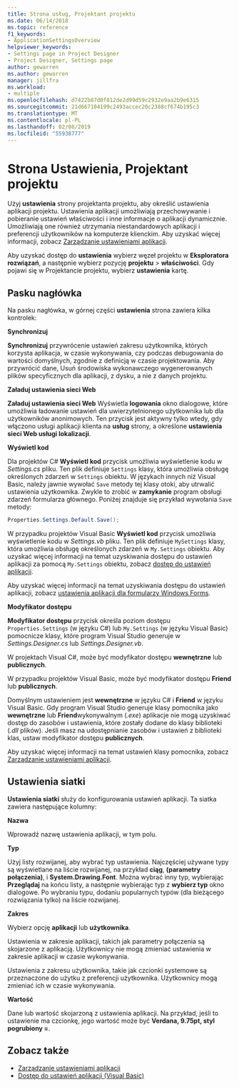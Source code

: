 ```yaml
---
title: Strona usług, Projektant projektu
ms.date: 06/14/2018
ms.topic: reference
f1_keywords:
- ApplicationSettingsOverview
helpviewer_keywords:
- Settings page in Project Designer
- Project Designer, Settings page
author: gewarren
ms.author: gewarren
manager: jillfra
ms.workload:
- multiple
ms.openlocfilehash: d7422b87d0f812de2d99d59c2932e9aa2b9e6315
ms.sourcegitcommit: 21d667104199c2493accec20c2388cf674b195c3
ms.translationtype: MT
ms.contentlocale: pl-PL
ms.lasthandoff: 02/08/2019
ms.locfileid: "55938777"
---
```

# <a name="settings-page-project-designer"></a>Strona Ustawienia, Projektant projektu

Użyj **ustawienia** strony projektanta projektu, aby określić ustawienia aplikacji projektu. Ustawienia aplikacji umożliwiają przechowywanie i pobieranie ustawień właściwości i inne informacje o aplikacji dynamicznie. Umożliwiają one również utrzymania niestandardowych aplikacji i preferencji użytkowników na komputerze klienckim. Aby uzyskać więcej informacji, zobacz [Zarządzanie ustawieniami aplikacji](../managing-application-settings-dotnet.md).

Aby uzyskać dostęp do **ustawienia** wybierz węzeł projektu w **Eksploratora rozwiązań**, a następnie wybierz pozycję **projektu** > **właściwości**. Gdy pojawi się w Projektancie projektu, wybierz **ustawienia** kartę.

## <a name="header-bar"></a>Pasku nagłówka

Na pasku nagłówka, w górnej części **ustawienia** strona zawiera kilka kontrolek:

**Synchronizuj**

**Synchronizuj** przywrócenie ustawień zakresu użytkownika, których korzysta aplikacja, w czasie wykonywania, czy podczas debugowania do wartości domyślnych, zgodnie z definicją w czasie projektowania. Aby przywrócić dane, Usuń środowiska wykonawczego wygenerowanych plików specyficznych dla aplikacji, z dysku, a nie z danych projektu.

**Załaduj ustawienia sieci Web**

**Załaduj ustawienia sieci Web** Wyświetla **logowania** okno dialogowe, które umożliwia ładowanie ustawień dla uwierzytelnionego użytkownika lub dla użytkowników anonimowych. Ten przycisk jest aktywny tylko wtedy, gdy włączono usługi aplikacji klienta na **usług** strony, a określone **ustawienia sieci Web usługi lokalizacji**.

**Wyświetl kod**

Dla projektów C# **Wyświetl kod** przycisk umożliwia wyświetlenie kodu w *Settings.cs* pliku. Ten plik definiuje `Settings` klasy, która umożliwia obsługę określonych zdarzeń w `Settings` obiektu. W językach innych niż Visual Basic, należy jawnie wywołać `Save` metody tej klasy otoki, aby utrwalić ustawienia użytkownika. Zwykle to zrobić w **zamykanie** program obsługi zdarzeń formularza głównego. Poniżej znajduje się przykład wywołania `Save` metody:

```csharp
Properties.Settings.Default.Save();
```

W przypadku projektów Visual Basic **Wyświetl kod** przycisk umożliwia wyświetlenie kodu w *Settings.vb* pliku. Ten plik definiuje `MySettings` klasy, która umożliwia obsługę określonych zdarzeń w `My.Settings` obiektu. Aby uzyskać więcej informacji na temat uzyskiwania dostępu do ustawień aplikacji za pomocą `My.Settings` obiektu, zobacz [dostęp do ustawień aplikacji](/dotnet/visual-basic/developing-apps/programming/app-settings/accessing-application-settings).

Aby uzyskać więcej informacji na temat uzyskiwania dostępu do ustawień aplikacji, zobacz [ustawienia aplikacji dla formularzy Windows Forms](/dotnet/framework/winforms/advanced/application-settings-for-windows-forms).

**Modyfikator dostępu**

**Modyfikator dostępu** przycisk określa poziom dostępu `Properties.Settings` (w języku C#) lub `My.Settings` (w języku Visual Basic) pomocnicze klasy, które program Visual Studio generuje w *Settings.Designer.cs* lub *Settings.Designer.vb*.

W projektach Visual C#, może być modyfikator dostępu **wewnętrzne** lub **publicznych**.

W przypadku projektów Visual Basic, może być modyfikator dostępu **Friend** lub **publicznych**.

Domyślnym ustawieniem jest **wewnętrzne** w języku C# i **Friend** w języku Visual Basic. Gdy program Visual Studio generuje klasy pomocnika jako **wewnętrzne** lub **Friend**wykonywalnym (*.exe*) aplikacje nie mogą uzyskiwać dostęp do zasobów i ustawienia, które zostały dodane do klasy biblioteki (*.dll* plików). Jeśli masz na udostępnianie zasobów i ustawień z biblioteki klas, ustaw modyfikator dostępu **publicznych**.

Aby uzyskać więcej informacji na temat ustawień klasy pomocnika, zobacz [Zarządzanie ustawieniami aplikacji](../managing-application-settings-dotnet.md).

## <a name="settings-grid"></a>Ustawienia siatki

**Ustawienia siatki** służy do konfigurowania ustawień aplikacji. Ta siatka zawiera następujące kolumny:

**Nazwa**

Wprowadź nazwę ustawienia aplikacji, w tym polu.

**Typ**

Użyj listy rozwijanej, aby wybrać typ ustawienia. Najczęściej używane typy są wyświetlane na liście rozwijanej, na przykład **ciąg**, **(parametry połączenia)**, i **System.Drawing.Font**. Można wybrać inny typ, wybierając **Przeglądaj** na końcu listy, a następnie wybierając typ z **wybierz typ** okno dialogowe. Po wybraniu typu, dodaniu popularnych typów (dla bieżącego rozwiązania tylko) na liście rozwijanej.

**Zakres**

Wybierz opcję **aplikacji** lub **użytkownika**.

Ustawienia w zakresie aplikacji, takich jak parametry połączenia są skojarzone z aplikacją. Użytkownicy nie mogą zmieniać ustawienia w zakresie aplikacji w czasie wykonywania.

Ustawienia z zakresu użytkownika, takie jak czcionki systemowe są przeznaczone do użytku z preferencji użytkownika. Użytkownicy mogą zmieniać ich w czasie wykonywania.

**Wartość**

Dane lub wartość skojarzoną z ustawienia aplikacji. Na przykład, jeśli to ustawienie ma czcionkę, jego wartość może być **Verdana, 9.75pt, styl pogrubiony =**.

## <a name="see-also"></a>Zobacz także

- [Zarządzanie ustawieniami aplikacji](../managing-application-settings-dotnet.md)
- [Dostęp do ustawień aplikacji (Visual Basic)](/dotnet/visual-basic/developing-apps/programming/app-settings/accessing-application-settings)